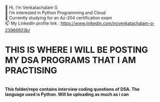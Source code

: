 👋 Hi, I’m Venkatachalam G<br>
👀 I’m interested in Python Programming and Cloud<br>
🌱 Currently studying for an Az-204 certification exam<br>
📫 My LinkedIn profile link : https://www.linkedin.com/in/venkatachalam-g-23966923b/<br>
<h1 style = "font-color:blue"> THIS IS WHERE I WILL BE POSTING MY DSA PROGRAMS THAT I AM PRACTISING</h1><br>
<b font-size:20>This folder/repo contains interview coding questions of DSA. The language used is Python. Will be uploading as much as i can</b>
